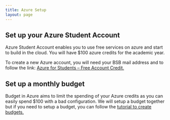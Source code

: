 ```yaml
---
title: Azure Setup
layout: page
---
```


## Set up your Azure Student Account

Azure Student Account enables you to use free services on azure and start to build in the cloud. You will have $100 azure credits for the academic year.

To create a new Azure account, you will need your BSB mail address and to follow the link:
[Azure for Students – Free Account Credit.](https://azure.microsoft.com/en-us/free/students/)

## Set up a monthly budget

Budget in Azure aims to limit the spending of your Azure credits as you can easily spend $100 with a bad configuration.
We will setup a budget together but if you need to setup a budget, you can follow the [tutorial to create budgets.](https://learn.microsoft.com/en-us/azure/cost-management-billing/costs/tutorial-acm-create-budgets)